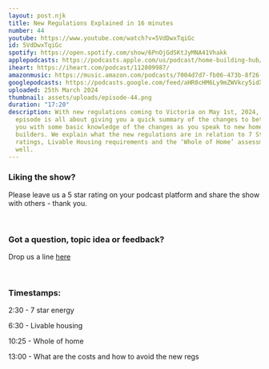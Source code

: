 ```yaml
---
layout: post.njk
title: New Regulations Explained in 16 minutes
number: 44
youtube: https://www.youtube.com/watch?v=5VdDwxTqiGc
id: 5VdDwxTqiGc
spotify: https://open.spotify.com/show/6PnOjGdSKtJyMNA41Vhakk
applepodcasts: https://podcasts.apple.com/us/podcast/home-building-hub/id1681936589
iheart: https://iheart.com/podcast/112809987/
amazonmusic: https://music.amazon.com/podcasts/7004d7d7-fb06-473b-8f26-8ce9992cac11
googlepodcasts: https://podcasts.google.com/feed/aHR0cHM6Ly9mZWVkcy5idXp6c3Byb3V0LmNvbS8yMTM5MTU1LnJzcw==
uploaded: 25th March 2024
thumbnail: assets/uploads/episode-44.png
duration: "17:20"
description: With new regulations coming to Victoria on May 1st, 2024, this
  episode is all about giving you a quick summary of the changes to better equip
  you with some basic knowledge of the changes as you speak to new home
  builders. We explain what the new regulations are in relation to 7 Star energy
  ratings, Livable Housing requirements and the ‘Whole of Home’ assessment as
  well.
---
```

### Liking the show?

Please leave us a 5 star rating on your podcast platform and share the show with others - thank you.

<br>

### Got a question, topic idea or feedback?

Drop us a line <a href="/contact" id="contact-us" target="_blank">here</a>

<br>

### Timestamps:

2:30 - 7 star energy 

6:30 - Livable housing 

10:25 - Whole of home 

13:00 - What are the costs and how to avoid the new regs